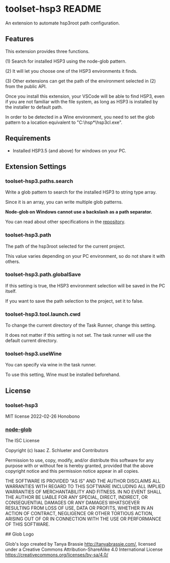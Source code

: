 # toolset-hsp3 README

An extension to automate hsp3root path configuration.

## Features

This extension provides three functions.

(1) Search for installed HSP3 using the node-glob pattern.

(2) It will let you choose one of the HSP3 environments it finds.

(3) Other extensions can get the path of the environment selected in (2) from the public API.

Once you install this extension, your VSCode will be able to find HSP3, even if you are not familiar with the file system, as long as HSP3 is installed by the installer to default path.

In order to be detected in a Wine environment, you need to set the glob pattern to a location equivalent to "C:\hsp\*\hsp3cl.exe".

## Requirements

- Installed HSP3.5 (and above) for windows on your PC.

## Extension Settings

### toolset-hsp3.paths.search

Write a glob pattern to search for the installed HSP3 to string type array.

Since it is an array, you can write multiple glob patterns.

**Node-glob on Windows cannot use a backslash as a path separator.**

You can read about other specifications in the [repository](https://github.com/isaacs/node-glob#windows).

### toolset-hsp3.path

The path of the hsp3root selected for the current project.

This value varies depending on your PC environment, so do not share it with others.

### toolset-hsp3.path.globalSave

If this setting is true, the HSP3 environment selection will be saved in the PC itself.

If you want to save the path selection to the project, set it to false.

### toolset-hsp3.tool.launch.cwd

To change the current directory of the Task Runner, change this setting.

It does not matter if this setting is not set. The task runner will use the default current directory.

### toolset-hsp3.useWine

You can specify via wine in the task runner.

To use this setting, Wine must be installed beforehand.

## License

### toolset-hsp3

MIT license 2022-02-26 Honobono

### [node-glob](https://github.com/isaacs/node-glob)

The ISC License

Copyright (c) Isaac Z. Schlueter and Contributors

Permission to use, copy, modify, and/or distribute this software for any
purpose with or without fee is hereby granted, provided that the above
copyright notice and this permission notice appear in all copies.

THE SOFTWARE IS PROVIDED "AS IS" AND THE AUTHOR DISCLAIMS ALL WARRANTIES
WITH REGARD TO THIS SOFTWARE INCLUDING ALL IMPLIED WARRANTIES OF
MERCHANTABILITY AND FITNESS. IN NO EVENT SHALL THE AUTHOR BE LIABLE FOR
ANY SPECIAL, DIRECT, INDIRECT, OR CONSEQUENTIAL DAMAGES OR ANY DAMAGES
WHATSOEVER RESULTING FROM LOSS OF USE, DATA OR PROFITS, WHETHER IN AN
ACTION OF CONTRACT, NEGLIGENCE OR OTHER TORTIOUS ACTION, ARISING OUT OF OR
IN CONNECTION WITH THE USE OR PERFORMANCE OF THIS SOFTWARE.

\#\# Glob Logo

Glob's logo created by Tanya Brassie <http://tanyabrassie.com/>, licensed
under a Creative Commons Attribution-ShareAlike 4.0 International License
https://creativecommons.org/licenses/by-sa/4.0/
